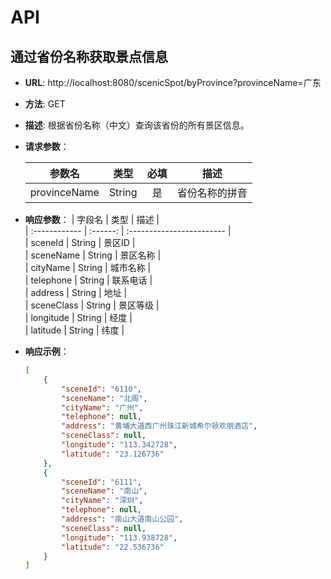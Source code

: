 # API 

## 通过省份名称获取景点信息
- **URL**: http://localhost:8080/scenicSpot/byProvince?provinceName=广东
- **方法**: GET
- **描述**: 根据省份名称（中文）查询该省份的所有景区信息。
- **请求参数**：

    | 参数名       | 类型   | 必填 | 描述            |
    | :------------: | :------: | :----: | :---------------: |
    | provinceName | String | 是   | 省份名称的拼音 |
- **响应参数**：
    | 字段名       | 类型   | 描述                     |  
    | :------------ | :------: | :------------------------ |  
    | sceneId      | String | 景区ID                   |  
    | sceneName    | String | 景区名称                 |  
    | cityName     | String | 城市名称                 |  
    | telephone    | String | 联系电话                 |  
    | address      | String | 地址                     |  
    | sceneClass   | String | 景区等级                 |  
    | longitude    | String | 经度                     |  
    | latitude     | String | 纬度                     |
- **响应示例**：
    ```json
    [
        {
            "sceneId": "6110",
            "sceneName": "北阁",
            "cityName": "广州",
            "telephone": null,
            "address": "黄埔大道西广州珠江新城希尔顿欢朋酒店",
            "sceneClass": null,
            "longitude": "113.342728",
            "latitude": "23.126736"
        },
        {
            "sceneId": "6111",
            "sceneName": "南山",
            "cityName": "深圳",
            "telephone": null,
            "address": "南山大道南山公园",
            "sceneClass": null,
            "longitude": "113.938728",
            "latitude": "22.536736"
        }
    ]
    ```